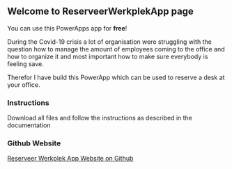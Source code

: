 ## Welcome to ReserveerWerkplekApp page

You can use this PowerApps app for **free**!

During the Covid-19 crisis a lot of organisation were struggling with the question how to manage the amount of employees coming to the office and how to organize it and most important how to make sure everybody is feeling save.

Therefor I have build this PowerApp which can be used to reserve a desk at your office.

### Instructions

Download all files and follow the instructions as described in the documentation

### Github Website
[Reserveer Werkplek App Website on Github](https://maurikrm.github.io/ReserveerWerkplekApp/)
